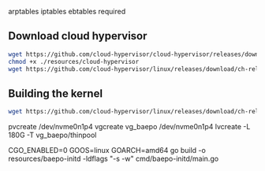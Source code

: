 arptables iptables ebtables required

## Download cloud hypervisor
```bash
wget https://github.com/cloud-hypervisor/cloud-hypervisor/releases/download/v44.0/cloud-hypervisor -O ./resources/cloud-hypervisor
chmod +x ./resources/cloud-hypervisor
wget https://github.com/cloud-hypervisor/linux/releases/download/ch-release-v6.12.8-20250114/vmlinux -O ./resources/vmlinux
```

## Building the kernel

```bash
wget https://github.com/cloud-hypervisor/linux/releases/download/ch-release-v6.12.8-20250114/vmlinux -O ./resources/vmlinux
```


pvcreate /dev/nvme0n1p4
vgcreate vg_baepo /dev/nvme0n1p4
lvcreate -L 180G -T vg_baepo/thinpool



CGO_ENABLED=0 GOOS=linux GOARCH=amd64 go build -o resources/baepo-initd -ldflags "-s -w" cmd/baepo-initd/main.go
